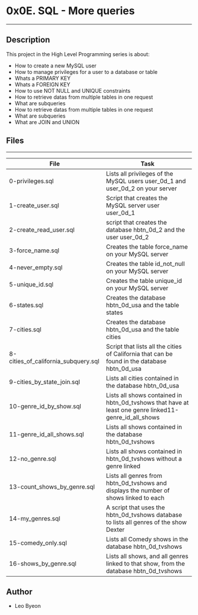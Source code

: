 #  0x0E. SQL - More queries
---


## Description
This project in the High Level Programming series is about:
* How to create a new MySQL user
* How to manage privileges for a user to a database or table
* Whats a PRIMARY KEY
* Whats a FOREIGN KEY
* How to use NOT NULL and UNIQUE constraints
* How to retrieve datas from multiple tables in one request
* What are subqueries
* How to retrieve datas from multiple tables in one request
* What are subqueries
* What are JOIN and UNION


## Files
---
File|Task
---|---
0-privileges.sql | Lists all privileges of the MySQL users user_0d_1 and user_0d_2 on your server
1-create_user.sql | Script that creates the MySQL server user user_0d_1
2-create_read_user.sql | script that creates the database hbtn_0d_2 and the user user_0d_2
3-force_name.sql | Creates the table force_name on your MySQL server
4-never_empty.sql | Creates the table id_not_null on your MySQL server
5-unique_id.sql | Creates the table unique_id on your MySQL server
6-states.sql | Creates the database hbtn_0d_usa and the table states
7-cities.sql | Creates the database hbtn_0d_usa and the table cities
8-cities_of_california_subquery.sql | Script that lists all the cities of California that can be found in the database hbtn_0d_usa
9-cities_by_state_join.sql | Lists all cities contained in the database hbtn_0d_usa
10-genre_id_by_show.sql | Lists all shows contained in hbtn_0d_tvshows that have at least one genre linked11-genre_id_all_shows
11-genre_id_all_shows.sql | Lists all shows contained in the database hbtn_0d_tvshows
12-no_genre.sql | Lists all shows contained in hbtn_0d_tvshows without a genre linked
13-count_shows_by_genre.sql | Lists all genres from hbtn_0d_tvshows and displays the number of shows linked to each
14-my_genres.sql | A script that uses the hbtn_0d_tvshows database to lists all genres of the show Dexter
15-comedy_only.sql | Lists all Comedy shows in the database hbtn_0d_tvshows
16-shows_by_genre.sql | Lists all shows, and all genres linked to that show, from the database hbtn_0d_tvshows


## Author
* Leo Byeon
